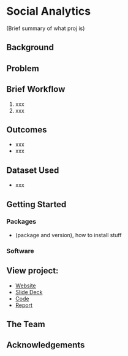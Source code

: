 # Social Analytics

(Brief summary of what proj is)

## Background

## Problem


## Brief Workflow

1. xxx
2. xxx

## Outcomes

- xxx
- xxx

## Dataset Used

- xxx

## Getting Started

### Packages

- (package and version), how to install stuff

### Software

## View project:

- [Website]()
- [Slide Deck]()
- [Code]()
- [Report]()

## The Team

## Acknowledgements

